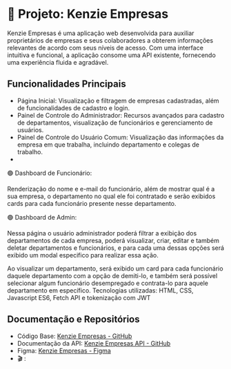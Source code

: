 # 💼 Projeto: Kenzie Empresas
Kenzie Empresas é uma aplicação web desenvolvida para auxiliar proprietários de empresas e seus colaboradores a obterem informações relevantes de acordo com seus níveis de acesso. Com uma interface intuitiva e funcional, a aplicação consome uma API existente, fornecendo uma experiência fluida e agradável.
## Funcionalidades Principais
- Página Inicial: Visualização e filtragem de empresas cadastradas, além de funcionalidades de cadastro e login.
- Painel de Controle do Administrador: Recursos avançados para cadastro de departamentos, visualização de funcionários e gerenciamento de usuários.
- Painel de Controle do Usuário Comum: Visualização das informações da empresa em que trabalha, incluindo departamento e colegas de trabalho.
- 
🟢 Dashboard de Funcionário:

Renderização do nome e e-mail do funcionário, além de mostrar qual é a sua empresa, o departamento no qual ele foi contratado e serão exibidos cards para cada funcionário presente nesse departamento.
 
🟢 Dashboard de Admin:

Nessa página o usuário administrador poderá filtrar a exibição dos departamentos de cada empresa, poderá visualizar, criar, editar e também deletar departamentos e funcionários, e para cada uma dessas opções será exibido um modal especifico para realizar essa ação.

Ao visualizar um departamento, será exibido um card para cada funcionário daquele departamento com a opção de demiti-lo, e também será possível selecionar algum funcionário desempregado e contrata-lo para aquele departamento em específico.
Tecnologias utilizadas: HTML, CSS, Javascript ES6, Fetch API e tokenização com JWT

## Documentação e Repositórios

- Código Base: [Kenzie Empresas - GitHub](https://github.com/ArthurClaro/Kenzie-Empresas)
- Documentação da API: [Kenzie Empresas API - GitHub](https://github.com/gstvcampos/kenzie-empresas-API)
- Figma: [Kenzie Empresas - Figma](https://www.figma.com/file/EEEdGd0gL5iLzaspW8DPXE/Kenzie-Empresas-Oficial)
- 🎬 : 

